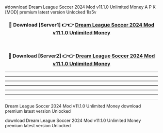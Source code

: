 #download Dream League Soccer 2024 Mod v11.1.0 Unlimited Money A P K [MOD] premium latest version Unlocked 1ls5v 



<div align="center">
<h3>🔴 Download [Server1] 👉👉 <a href="https://apkdownload3.web.app/">Dream League Soccer 2024 Mod v11.1.0 Unlimited Money</a></h3><br>

<h3>🔴 Download [Server2] 👉👉 <a href="https://apkdownload3.web.app/">Dream League Soccer 2024 Mod v11.1.0 Unlimited Money</a></h3>
</div>





----------------------------------------------------------

----------------------------------------------------------

----------------------------------------------------------

----------------------------------------------------------

----------------------------------------------------------

----------------------------------------------------------

----------------------------------------------------------

Dream League Soccer 2024 Mod v11.1.0 Unlimited Money download premium latest version Unlocked

download Dream League Soccer 2024 Mod v11.1.0 Unlimited Money premium latest version Unlocked
